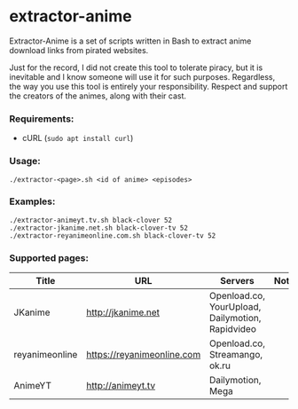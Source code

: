 # extractor-anime

Extractor-Anime is a set of scripts written in Bash to extract anime download links from pirated websites.

Just for the record, I did not create this tool to tolerate piracy, but it is inevitable and I know someone will use it for such purposes.
Regardless, the way you use this tool is entirely your responsibility.
Respect and support the creators of the animes, along with their cast.

### Requirements:
* cURL (`sudo apt install curl`)

### Usage:
```
./extractor-<page>.sh <id of anime> <episodes>
```

### Examples:
```
./extractor-animeyt.tv.sh black-clover 52
./extractor-jkanime.net.sh black-clover-tv 52
./extractor-reyanimeonline.com.sh black-clover-tv 52
```

### Supported pages:
| Title | URL | Servers | Note |
|---|---|---|---|
| JKanime | http://jkanime.net | Openload.co, YourUpload, Dailymotion, Rapidvideo ||
| reyanimeonline | https://reyanimeonline.com | Openload.co, Streamango, ok.ru ||
| AnimeYT | http://animeyt.tv | Dailymotion, Mega ||
